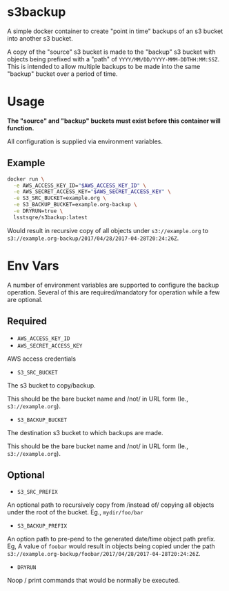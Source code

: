 s3backup
===

A simple docker container to create "point in time" backups of an s3 bucket
into another s3 bucket.

A copy of the "source" s3 bucket is made to the "backup" s3 bucket with objects
being prefixed with a "path" of `YYYY/MM/DD/YYYY-MMM-DDTHH:MM:SSZ`.  This is
intended to allow multiple backups to be made into the same "backup" bucket
over a period of time.

Usage
===

__The "source" and "backup" buckets must exist before this container will
function.__

All configuration is supplied via environment variables.

Example
---

```sh
docker run \
  -e AWS_ACCESS_KEY_ID="$AWS_ACCESS_KEY_ID" \
  -e AWS_SECRET_ACCESS_KEY="$AWS_SECRET_ACCESS_KEY" \
  -e S3_SRC_BUCKET=example.org \
  -e S3_BACKUP_BUCKET=example.org-backup \
  -e DRYRUN=true \
  lsstsqre/s3backup:latest
```

Would result in recursive copy of all objects under `s3://example.org` to `s3://example.org-backup/2017/04/28/2017-04-28T20:24:26Z`.

Env Vars
===

A number of environment variables are supported to configure the backup
operation.  Several of this are required/mandatory for operation while a few
are optional.

Required
---

* `AWS_ACCESS_KEY_ID`
* `AWS_SECRET_ACCESS_KEY`

AWS access credentials

* `S3_SRC_BUCKET`

The s3 bucket to copy/backup.

This should be the bare bucket name and /not/ in URL form (Ie.,
`s3://example.org`).

* `S3_BACKUP_BUCKET`

The destination s3 bucket to which backups are made.

This should be the bare bucket name and /not/ in URL form (Ie.,
`s3://example.org`).

Optional
---

* `S3_SRC_PREFIX`

An optional path to recursively copy from /instead of/ copying all objects
under the root of the bucket. Eg., `mydir/foo/bar`

* `S3_BACKUP_PREFIX`

An option path to pre-pend to the generated date/time object path prefix. Eg, A
value of `foobar` would result in objects being copied under the path
`s3://example.org-backup/foobar/2017/04/28/2017-04-28T20:24:26Z`.

* `DRYRUN`

Noop / print commands that would be normally be executed.

